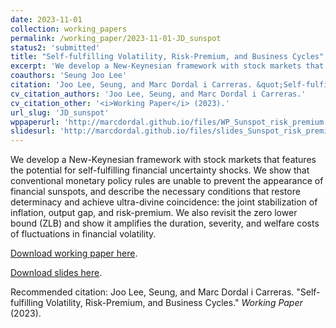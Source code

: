 ```yaml
---
date: 2023-11-01
collection: working_papers
permalink: /working_paper/2023-11-01-JD_sunspot
status2: 'submitted'
title: "Self-fulfilling Volatility, Risk-Premium, and Business Cycles"
excerpt: 'We develop a New-Keynesian framework with stock markets that features the potential for self-fulfilling financial uncertainty shocks. We show that conventional monetary policy rules are unable to prevent the appearance of financial sunspots, and describe the necessary conditions that restore determinacy and achieve ultra-divine coincidence: the joint stabilization of inflation, output gap, and risk-premium. We also revisit the zero lower bound (ZLB) and show it amplifies the duration, severity, and welfare costs of fluctuations in financial volatility.'
coauthors: 'Seung Joo Lee'
citation: 'Joo Lee, Seung, and Marc Dordal i Carreras. &quot;Self-fulfilling Volatility, Risk-Premium, and Business Cycles.&quot;  <i>Working Paper</i> (2023).'
cv_citation_authors: 'Joo Lee, Seung, and Marc Dordal i Carreras.'
cv_citation_other: '<i>Working Paper</i> (2023).'
url_slug: 'JD_sunspot'
wppaperurl: 'http://marcdordal.github.io/files/WP_Sunspot_risk_premium.pdf'
slidesurl: 'http://marcdordal.github.io/files/slides_Sunspot_risk_premium.pdf'
---
```

We develop a New-Keynesian framework with stock markets that features the potential for self-fulfilling financial uncertainty shocks. We show that conventional monetary policy rules are unable to prevent the appearance of financial sunspots, and describe the necessary conditions that restore determinacy and achieve ultra-divine coincidence: the joint stabilization of inflation, output gap, and risk-premium. We also revisit the zero lower bound (ZLB) and show it amplifies the duration, severity, and welfare costs of fluctuations in financial volatility.

[Download working paper here](http://marcdordal.github.io/files/WP_Sunspot_risk_premium.pdf).

[Download slides here](http://marcdordal.github.io/files/slides_Sunspot_risk_premium.pdf).

Recommended citation: Joo Lee, Seung, and Marc Dordal i Carreras. "Self-fulfilling Volatility, Risk-Premium, and Business Cycles."  <i>Working Paper</i> (2023).